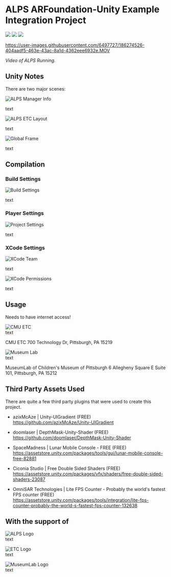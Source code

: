 # ALPS ARFoundation-Unity Example Integration Project

<img src="https://img.shields.io/badge/unity-2020.3.38f1-blue"/> <img src="https://img.shields.io/badge/platform-iOS-green"/> <img src="https://img.shields.io/badge/license-MIT-red"/> 

https://user-images.githubusercontent.com/6497727/186274526-404aadf5-463e-43ac-8a1d-4362eee6932e.MOV

*Video of ALPS Running.*

## Unity Notes

There are two major scenes:

![ALPS Manager Info](/ReadmeImages/ALPS_Manager_Info.png) <br/>

text

![ALPS ETC Layout](/ReadmeImages/ALPS_ETC_Layout.jpg) <br/>

text

![Global Frame](/ReadmeImages/GlobalFrame.png) <br/>

text

## Compilation

### Build Settings

![Build Settings](/ReadmeImages/BuildSettings.jpg) <br/>

text


### Player Settings

![Project Settings](/ReadmeImages/ProjectSettings.jpg) <br/>

text

### XCode Settings

![XCode Team](/ReadmeImages/XCode_Team.jpg) <br/>

text

![XCode Permissions](/ReadmeImages/XCode_Permissions.jpg) <br/>

text

## Usage

Needs to have internet access!


![CMU ETC](/ReadmeImages/cmuetc.jpg) <br/>
text

CMU ETC
700 Technology Dr, Pittsburgh, PA 15219

![Museum Lab](/ReadmeImages/museumlab.jpg) <br/>
text

MuseumLab of Children's Museum of Pittsburgh
6 Allegheny Square E Suite 101, Pittsburgh, PA 15212



## Third Party Assets Used
There are quite a few third party plugins that were used to create this project.

* azixMcAze | Unity-UIGradient (FREE) <br/>
https://github.com/azixMcAze/Unity-UIGradient

* doomlaser | DepthMask-Unity-Shader (FREE) <br/>
https://github.com/doomlaser/DepthMask-Unity-Shader

* SpaceMadness | Lunar Mobile Console - FREE (FREE) <br/> 
https://assetstore.unity.com/packages/tools/gui/lunar-mobile-console-free-82881

* Ciconia Studio | Free Double Sided Shaders (FREE) <br/>
https://assetstore.unity.com/packages/vfx/shaders/free-double-sided-shaders-23087

* OmniSAR Technologies | Lite FPS Counter - Probably the world's fastest FPS counter (FREE) <br/>
https://assetstore.unity.com/packages/tools/integration/lite-fps-counter-probably-the-world-s-fastest-fps-counter-132638


## With the support of

![ALPS Logo](/ReadmeImages/alps-logo-dark.png) <br/>
text

![ETC Logo](/ReadmeImages/etc_logo.jpg) <br/>
text

![MuseumLab Logo](/ReadmeImages/museumlab_Logo.png) <br/>
text
